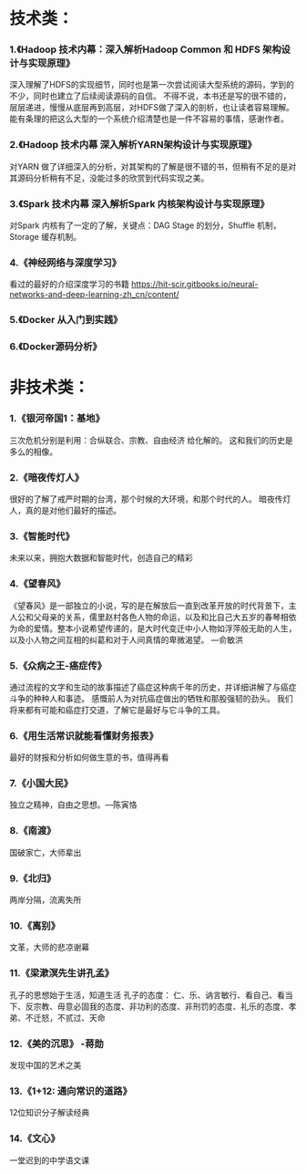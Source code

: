 # 技术类：
### 1.《Hadoop 技术内幕：深入解析Hadoop Common 和 HDFS 架构设计与实现原理》
深入理解了HDFS的实现细节，同时也是第一次尝试阅读大型系统的源码，学到的不少，同时也建立了后续阅读源码的自信。
不得不说，本书还是写的很不错的，层层递进，慢慢从底层再到高层，对HDFS做了深入的剖析，也让读者容易理解。
能有条理的把这么大型的一个系统介绍清楚也是一件不容易的事情，感谢作者。

### 2.《Hadoop 技术内幕 深入解析YARN架构设计与实现原理》
对YARN 做了详细深入的分析，对其架构的了解是很不错的书，但稍有不足的是对其源码分析稍有不足，没能过多的欣赏到代码实现之美。

### 3.《Spark 技术内幕 深入解析Spark 内核架构设计与实现原理》
对Spark 内核有了一定的了解，关键点：DAG Stage 的划分，Shuffle 机制， Storage 缓存机制。

### 4.《神经网络与深度学习》
看过的最好的介绍深度学习的书籍
https://hit-scir.gitbooks.io/neural-networks-and-deep-learning-zh_cn/content/

### 5.《Docker 从入门到实践》

### 6.《Docker源码分析》


# 非技术类：
### 1.《银河帝国1：基地》
三次危机分别是利用：合纵联合、宗教、自由经济 给化解的。
这和我们的历史是多么的相像。

### 2.《暗夜传灯人》
很好的了解了戒严时期的台湾，那个时候的大环境，和那个时代的人。
暗夜传灯人，真的是对他们最好的描述。

### 3.《智能时代》
未来以来，拥抱大数据和智能时代，创造自己的精彩

### 4.《望春风》
《望春风》是一部独立的小说，写的是在解放后一直到改革开放的时代背景下，主人公和父母亲的关系，儒里赵村各色人物的命运，以及和比自己大五岁的春琴相依为命的爱情。整本小说希望传递的，是大时代变迁中小人物如浮萍般无助的人生，以及小人物之间互相的纠葛和对于人间真情的卑微渴望。 —俞敏洪

### 5.《众病之王-癌症传》
通过流程的文字和生动的故事描述了癌症这种病千年的历史，并详细讲解了与癌症斗争的种种人和事迹。
感慨前人为对抗癌症做出的牺牲和那股强韧的劲头。
我们将来都有可能和癌症打交道，了解它是最好与它斗争的工具。

### 6.《用生活常识就能看懂财务报表》
最好的财报和分析如何做生意的书，值得再看

### 7.《小国大民》
独立之精神，自由之思想。—陈寅恪

### 8.《南渡》
国破家亡，大师辈出

### 9.《北归》
两岸分隔，流离失所

### 10.《离别》
文革，大师的悲凉谢幕

### 11.《梁漱溟先生讲孔孟》
孔子的思想始于生活，知道生活
 孔子的态度：
仁、乐、讷言敏行、看自己、看当下、反宗教、毋意必固我的态度、非功利的态度、非刑罚的态度、礼乐的态度、孝弟、不迁怒，不贰过、天命

### 12.《美的沉思》 -蒋勋
发现中国的艺术之美

### 13.《1+12: 通向常识的道路》
12位知识分子解读经典

### 14.《文心》
一堂迟到的中学语文课




